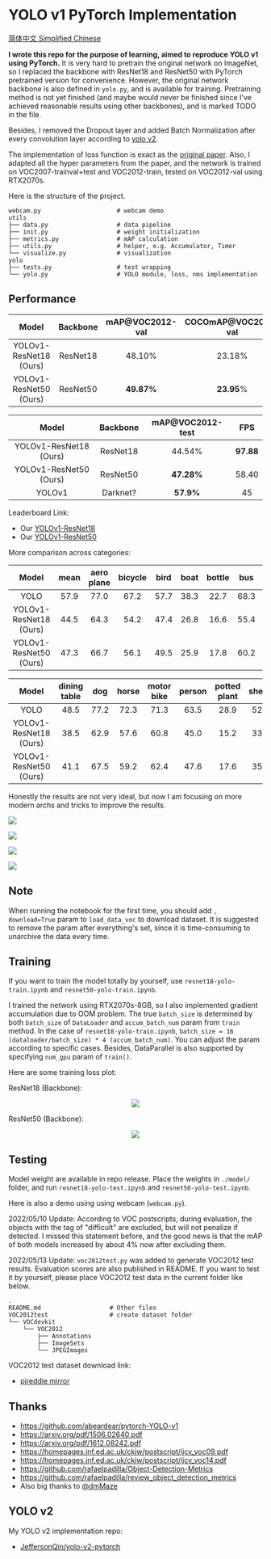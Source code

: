 # YOLO v1 PyTorch Implementation

[简体中文 Simplified Chinese](./README.zh.md)

**I wrote this repo for the purpose of learning, aimed to reproduce YOLO v1 using PyTorch.** It is very hard to pretrain the original network on ImageNet, so I replaced the backbone with ResNet18 and ResNet50 with PyTorch pretrained version for convenience. However, the original network backbone is also defined in `yolo.py`, and is available for training. Pretraining method is not yet finished (and maybe would never be finished since I've achieved reasonable results using other backbones), and is marked TODO in the file.

Besides, I removed the Dropout layer and added Batch Normalization after every convolution layer according to [yolo v2](https://arxiv.org/pdf/1612.08242.pdf).

The implementation of loss function is exact as the [original paper](https://arxiv.org/pdf/1506.02640.pdf). Also, I adapted all the hyper parameters from the paper, and the network is trained on VOC2007-trainval+test and VOC2012-train, tested on VOC2012-val using RTX2070s.

Here is the structure of the project.

```
webcam.py                     # webcam demo
utils
├── data.py                   # data pipeline
├── init.py                   # weight initialization
├── metrics.py                # mAP calculation
├── utils.py                  # helper, e.g. Accumulator, Timer
└── visualize.py              # visualization
yolo
├── tests.py                  # test wrapping
└── yolo.py                   # YOLO module, loss, nms implementation
```

## Performance

|         Model          | Backbone | mAP@VOC2012-val | COCOmAP@VOC2012-val |    FPS     |
| :--------------------: | :------: | :-------------: | :-----------------: | :--------: |
| YOLOv1-ResNet18 (Ours) | ResNet18 |     48.10%      |       23.18%        | **235.47** |
| YOLOv1-ResNet50 (Ours) | ResNet50 |   **49.87%**    |     **23.95**%      |   95.94    |

|         Model          | Backbone | mAP@VOC2012-test |    FPS    |
| :--------------------: | :------: | :--------------: | :-------: |
| YOLOv1-ResNet18 (Ours) | ResNet18 |      44.54%      | **97.88** |
| YOLOv1-ResNet50 (Ours) | ResNet50 |    **47.28%**    |   58.40   |
|         YOLOv1         | Darknet? |    **57.9%**     |    45     |

Leaderboard Link:

* Our [YOLOv1-ResNet18](http://host.robots.ox.ac.uk:8080/leaderboard/displaylb_main.php?challengeid=11&compid=3#KEY_YOLOv1-resnet-18-50)
* Our [YOLOv1-ResNet50](http://host.robots.ox.ac.uk:8080/leaderboard/displaylb_main.php?challengeid=11&compid=4#KEY_YOLOv1-resnet-18-50)

More comparison across categories:

|         Model          | mean  | aero plane | bicycle | bird  | boat  | bottle |  bus  |  car  |  cat  | chair |  cow  |
| :--------------------: | :---: | :--------: | :-----: | :---: | :---: | :----: | :---: | :---: | :---: | :---: | :---: |
|          YOLO          | 57.9  |    77.0    |  67.2   | 57.7  | 38.3  |  22.7  | 68.3  | 55.9  | 81.4  | 36.2  | 60.8  |
| YOLOv1-ResNet18 (Ours) | 44.5  |    64.3    |  54.2   | 47.4  | 26.8  |  16.6  | 55.4  | 44.3  | 66.5  | 23.1  | 38.1  |
| YOLOv1-ResNet50 (Ours) | 47.3  |    66.7    |  56.1   | 49.5  | 25.9  |  17.8  | 60.2  | 45.9  | 70.6  | 26.1  | 43.0  |

|         Model          | dining<br>table |  dog  | horse | motor<br>bike | person | potted<br>plant | sheep | sofa  | train | tv<br>monitor |
| :--------------------: | :-------------: | :---: | :---: | :-----------: | :----: | :-------------: | :---: | :---: | :---: | :-----------: |
|          YOLO          |      48.5       | 77.2  | 72.3  |     71.3      |  63.5  |      28.9       | 52.2  | 54.8  | 73.9  |     50.8      |
| YOLOv1-ResNet18 (Ours) |      38.5       | 62.9  | 57.6  |     60.8      |  45.0  |      15.2       | 33.3  | 43.9  | 60.0  |     37.2      |
| YOLOv1-ResNet50 (Ours) |      41.1       | 67.5  | 59.2  |     62.4      |  47.6  |      17.6       | 35.6  | 45.7  | 64.6  |     42.4      |

Honestly the results are not very ideal, but now I am focusing on more modern archs and tricks to improve the results.

![](./assets/test1.png)

![](./assets/test2.png)

![](./assets/test3.png)

![](./assets/test4.png)

## Note

When running the notebook for the first time, you should add `, download=True` param to `load_data_voc` to download dataset. It is suggested to remove the param after everything's set, since it is time-consuming to unarchive the data every time.

## Training

If you want to train the model totally by yourself, use `resnet18-yolo-train.ipynb` and `resnet50-yolo-train.ipynb`.

I trained the network using RTX2070s-8GB, so I also implemented gradient accumulation due to OOM problem. The true `batch_size` is determined by both `batch_size` of `DataLoader` and `accum_batch_num` param from `train` method. In the case of `resnet18-yolo-train.ipynb`, `batch_size = 16 (dataloader/batch_size) * 4 (accum_batch_num)`. You can adjust the param according to specific cases. Besides, DataParallel is also supported by specifying `num_gpu` param of `train()`.

Here are some training loss plot:

ResNet18 (Backbone):

<div align="center">
	<img src="./assets/resnet18-train.svg">
</div>

ResNet50 (Backbone):

<div align="center">
	<img src="./assets/resnet50-train.svg">
</div>

## Testing

Model weight are available in repo release. Place the weights in `./model/` folder, and run `resnet18-yolo-test.ipynb` and `resnet50-yolo-test.ipynb`.

Here is also a demo using using webcam (`webcam.py`).

2022/05/10 Update: According to VOC postscripts, during evaluation, the objects with the tag of "difficult" are excluded, but will not penalize if detected. I missed this statement before, and the good news is that the mAP of both models increased by about 4% now after excluding them.

2022/05/13 Update: `voc2012test.py` was added to generate VOC2012 test results. Evaluation scores are also published in README. If you want to test it by yourself, please place VOC2012 test data in the current folder like below.

```
.
README.md                   # Other files
VOC2012test                 # create dataset folder
└── VOCdevkit
    └── VOC2012
        ├── Annotations
        ├── ImageSets
        └── JPEGImages
```

VOC2012 test dataset download link:

* [pjreddie mirror](https://pjreddie.com/projects/pascal-voc-dataset-mirror/)

## Thanks

* https://github.com/abeardear/pytorch-YOLO-v1
* https://arxiv.org/pdf/1506.02640.pdf
* https://arxiv.org/pdf/1612.08242.pdf
* https://homepages.inf.ed.ac.uk/ckiw/postscript/ijcv_voc09.pdf
* https://homepages.inf.ed.ac.uk/ckiw/postscript/ijcv_voc14.pdf
* https://github.com/rafaelpadilla/Object-Detection-Metrics
* https://github.com/rafaelpadilla/review_object_detection_metrics
* Also big thanks to [@dmMaze](https://github.com/dmMaze)

## YOLO v2

My YOLO v2 implementation repo:

* [JeffersonQin/yolo-v2-pytorch](https://github.com/JeffersonQin/yolo-v2-pytorch)
